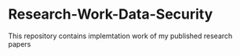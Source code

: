 # Research-Work-Data-Security
 This repository contains implemtation work of my published research papers
